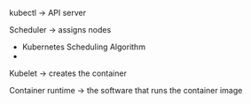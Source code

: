 kubectl -> API server 

Scheduler -> assigns nodes 
- Kubernetes Scheduling  Algorithm 
- 

Kubelet -> creates the container

Container runtime -> the software that runs the container image 